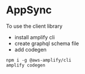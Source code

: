 # AppSync

To use the client library

* install amplify cli
* create graphql schema file
* add codegen

```
npm i -g @aws-amplify/cli
amplify codegen
```
